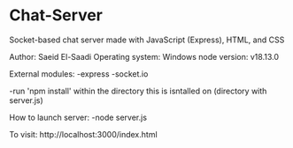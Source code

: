 # Chat-Server
Socket-based chat server made with JavaScript (Express), HTML, and CSS

Author: Saeid El-Saadi
Operating system: Windows
node version: v18.13.0

External modules:
-express
-socket.io

-run 'npm install' within the directory this is isntalled on (directory with server.js)

How to launch server:
-node server.js

To visit:
http://localhost:3000/index.html
